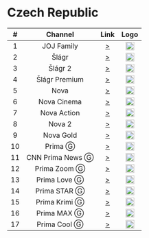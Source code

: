 <h1>Czech Republic</h1>

| #   | Channel        | Link  | Logo |
|:---:|:--------------:|:-----:|:----:|
| 1   | JOJ Family    | [>](https://nn.geo.joj.sk/live/hls/family-540.m3u8) | <img height="20" src="https://i.imgur.com/IZHIAAj.png"/> |
| 2   | Šlágr    | [>](https://stream-6.mazana.tv/slagr.m3u) | <img height="20" src="https://i.imgur.com/0bTyHve.png"/> |
| 3   | Šlágr 2    | [>](https://stream-33.mazana.tv/slagr2.m3u) | <img height="20" src="https://i.imgur.com/2rcy4Wo.png"/> |
| 4   | Šlágr Premium    | [>](https://arenasportslovakia.ddns.net/hls/slager.m3u8) | <img height="20" src="https://i.imgur.com/Lp0IqDx.png"/> |
| 5   | Nova    | [>](https://nova-live.ssl.cdn.cra.cz/channels/nova/playlist/cze/live_fullhd.m3u8) | <img height="20" src="https://nova-ott-images-avod.ssl.cdn.cra.cz/rx/f5fdb947-d646-49f5-a88f-72a8463dff0d.png"> |
| 6   | Nova Cinema    | [>](https://nova-live.ssl.cdn.cra.cz/channels/nova_cinema_avod/playlist/cze/live_xq.m3u8) | <img height="20" src="https://nova-ott-images-avod.ssl.cdn.cra.cz/rx/9d1acb6c-9a42-4430-99e0-f37a43fccbf6.png"> |
| 7   | Nova Action   | [>](https://nova-live.ssl.cdn.cra.cz/channels/nova_action_avod/playlist/cze/live_xq.m3u8) | <img height="20" src="https://nova-ott-images-avod.ssl.cdn.cra.cz/rx/30e8bb55-ff52-4a02-b359-7dee9edb2d58.png"> |
| 8   | Nova 2   | [>](https://nova-live.ssl.cdn.cra.cz/channels/nova_2_avod/playlist/cze/live_xq.m3u8) | <img height="20" src="https://nova-ott-images-avod.ssl.cdn.cra.cz/rx/1d9a663f-1cdb-4961-93b3-e291043e1d8f.png"> |
| 9   | Nova Gold   | [>](https://nova-live.ssl.cdn.cra.cz/channels/nova_gold_avod/playlist/cze/live_xq.m3u8) | <img height="20" src="https://nova-ott-images-avod.ssl.cdn.cra.cz/rx/607447a6-acfa-4314-b775-0b47b5aebbe7.png"> |
| 10   | Prima Ⓖ   | [>](https://prima-ott-live.ssl.cdn.cra.cz/channels/prima_family/playlist/cze/live_hq.m3u8?offsetSeconds=0&url=0) | <img height="20" src="https://c3.primacdn.cz/sites/all/themes/prima_channels/images/logos/logo-prima-colored.svg"> |
| 11   | CNN Prima News Ⓖ   | [>](https://prima-ott-live.ssl.cdn.cra.cz/channels/prima_cnn/playlist/cze/live_hq.m3u8?offsetSeconds=0&url=0) | <img height="20" src="https://c3.primacdn.cz/sites/all/themes/prima_channels/images/logos/logo-cnn-colored.svg"> |
| 12   | Prima Zoom Ⓖ   | [>](https://prima-ott-live.ssl.cdn.cra.cz/channels/prima_zoom/playlist/cze/live_hq.m3u8?offsetSeconds=0&url=0) | <img height="20" src="https://c3.primacdn.cz/sites/all/themes/prima_channels/images/logos/logo-zoom-colored.svg"> |
| 13   | Prima Love Ⓖ   | [>](https://prima-ott-live.ssl.cdn.cra.cz/channels/prima_love/playlist/cze/live_hq.m3u8?offsetSeconds=0&url=0) | <img height="20" src="https://c3.primacdn.cz/sites/all/themes/prima_channels/images/logos/logo-love-colored.svg"> |
| 14   | Prima STAR Ⓖ   | [>](https://prima-ott-live.ssl.cdn.cra.cz/channels/prima_star/playlist/cze/live_hq.m3u8?offsetSeconds=0&url=0) | <img height="20" src="https://c3.primacdn.cz/sites/all/themes/prima_channels/images/logos/logo-star-colored.svg"> |
| 15   | Prima Krimi Ⓖ   | [>](https://prima-ott-live.ssl.cdn.cra.cz/channels/prima_krimi/playlist/cze/live_hq.m3u8?offsetSeconds=0&url=0) | <img height="20" src="https://c3.primacdn.cz/sites/all/themes/prima_channels/images/logos/logo-krimi-colored.svg"> |
| 16   | Prima MAX Ⓖ   | [>](https://prima-ott-live.ssl.cdn.cra.cz/channels/prima_max/playlist/cze/live_hq.m3u8?offsetSeconds=0&url=0) | <img height="20" src="https://c3.primacdn.cz/sites/all/themes/prima_channels/images/logos/logo-max-colored.svg"> |
| 17   | Prima Cool Ⓖ   | [>](https://prima-ott-live.ssl.cdn.cra.cz/channels/prima_cool/playlist/cze/live_hq.m3u8?offsetSeconds=0&url=0) | <img height="20" src="https://c3.primacdn.cz/sites/all/themes/prima_channels/images/logos/logo-cool-colored.svg"> |
